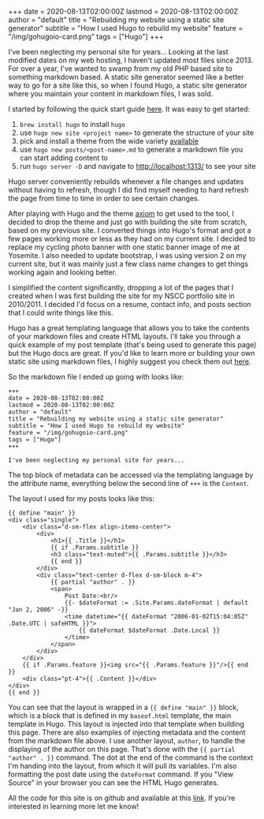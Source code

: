 +++
date = 2020-08-13T02:00:00Z
lastmod = 2020-08-13T02:00:00Z
author = "default"
title = "Rebuilding my website using a static site generator"
subtitle = "How I used Hugo to rebuild my website"
feature = "/img/gohugoio-card.png"
tags = ["Hugo"]
+++

I've been neglecting my personal site for years... Looking at the last modified dates on my web hosting, I haven't 
updated most files since 2013. For over a year, I've wanted to swamp from my old PHP based site to something markdown 
based. A static site generator seemed like a better way to go for a site like this, so when I found Hugo, a static site 
generator where you maintain your content in markdown files, I was sold.

I started by following the quick start guide [here](https://gohugo.io/getting-started/quick-start/). It was easy to get 
started:
1. `brew install hugo` to install `hugo`
1. use `hugo new site <project name>` to generate the structure of your site
1. pick and install a theme from the wide variety [available](https://themes.gohugo.io/)
1. use `hugo new posts/<post-name>.md` to generate a markdown file you can start adding content to
1. run `hugo server -D` and navigate to [http://localhost:1313/](http://localhost:1313/.) to see your site

Hugo server conveniently rebuilds whenever a file changes and updates without having to refresh, though I did find 
myself needing to hard refresh the page from time to time in order to see certain changes.

After playing with Hugo and the theme [axiom](https://github.com/marketempower/axiom) to get used to the tool, I decided
to drop the theme and just go with building the site from scratch, based on my previous site. I converted things into 
Hugo's format and got a few pages working more or less as they had on my current site. I decided to replace my cycling 
photo banner with one static banner image of me at Yosemite. I also needed to update bootstrap, I was using version 2 on 
my current site, but it was mainly just a few class name changes to get things working again and looking better. 

I simplified the content significantly, dropping a lot of the pages that I created when I was first building the site 
for my NSCC portfolio site in 2010/2011. I decided I'd focus on a resume, contact info, and posts section that I could
write things like this.

Hugo has a great templating language that allows you to take the contents of your markdown files and create HTML 
layouts. I'll take you through a quick example of my post template (that's being used to generate this page) but the 
Hugo docs are great. If you'd like to learn more or building your own static site using markdown files, I highly suggest
you check them out [here](https://gohugo.io/documentation/).

So the markdown file I ended up going with looks like:
```
+++
date = 2020-08-13T02:00:00Z
lastmod = 2020-08-13T02:00:00Z
author = "default"
title = "Rebuilding my website using a static site generator"
subtitle = "How I used Hugo to rebuild my website"
feature = "/img/gohugoio-card.png"
tags = ["Hugo"]
+++

I've been neglecting my personal site for years...
```

The top block of metadata can be accessed via the templating language by the attribute name, everything below the second
line of `+++` is the `Content`.

The layout I used for my posts looks like this:

```
{{ define "main" }}
<div class="single">
    <div class="d-sm-flex align-items-center">
        <div>
            <h1>{{ .Title }}</h1>
            {{ if .Params.subtitle }}
            <h3 class="text-muted">{{ .Params.subtitle }}</h3>
            {{ end }}
        </div>
        <div class="text-center d-flex d-sm-block m-4">
            {{ partial "author" . }}
            <span>
                Post Date:<br/>
                {{- $dateFormat := .Site.Params.dateFormat | default "Jan 2, 2006" -}}
                <time datetime="{{ dateFormat "2006-01-02T15:04:05Z" .Date.UTC | safeHTML }}">
                    {{ dateFormat $dateFormat .Date.Local }}
                </time>
            </span>
        </div>
    </div>
    {{ if .Params.feature }}<img src="{{ .Params.feature }}"/>{{ end }}
    <div class="pt-4">{{ .Content }}</div>
</div>
{{ end }}
```

You can see that the layout is wrapped in a `{{ define "main" }}` block, which is a block that is defined in my 
`baseof.html` template, the main template in Hugo. This layout is injected into that template when building this page.
There are also examples of injecting metadata and the content from the markdown file above. I use another layout, 
`author`, to handle the displaying of the author on this page. That's done with the `{{ partial "author" . }}` command.
The dot at the end of the command is the context I'm handing into the layout, from which it will pull its variables. I'm
also formatting the post date using the `dateFormat` command. If you "View Source" in your browser you can see the HTML
Hugo generates.

All the code for this site is on github and available at this [link](https://github.com/nathanmyles/nathanmyles.ca). If 
you're interested in learning more let me know!
